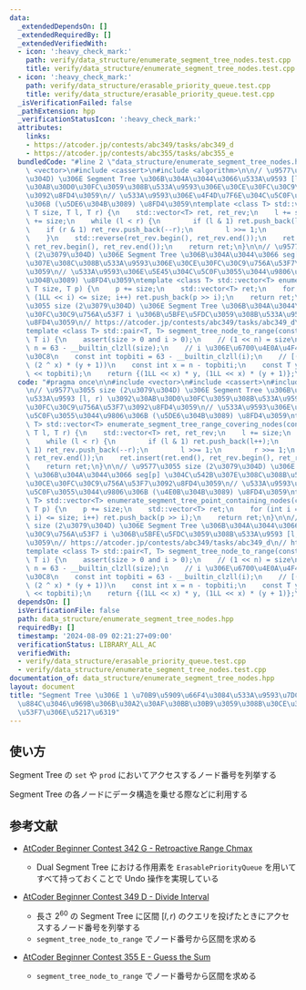 ```yaml
---
data:
  _extendedDependsOn: []
  _extendedRequiredBy: []
  _extendedVerifiedWith:
  - icon: ':heavy_check_mark:'
    path: verify/data_structure/enumerate_segment_tree_nodes.test.cpp
    title: verify/data_structure/enumerate_segment_tree_nodes.test.cpp
  - icon: ':heavy_check_mark:'
    path: verify/data_structure/erasable_priority_queue.test.cpp
    title: verify/data_structure/erasable_priority_queue.test.cpp
  _isVerificationFailed: false
  _pathExtension: hpp
  _verificationStatusIcon: ':heavy_check_mark:'
  attributes:
    links:
    - https://atcoder.jp/contests/abc349/tasks/abc349_d
    - https://atcoder.jp/contests/abc355/tasks/abc355_e
  bundledCode: "#line 2 \"data_structure/enumerate_segment_tree_nodes.hpp\"\n\n#include\
    \ <vector>\n#include <cassert>\n#include <algorithm>\n\n// \u9577\u3055 size (2\u3079\
    \u304D) \u306E Segment Tree \u306B\u304A\u3044\u3066\u533A\u9593 [l, r) \u3092\
    \u30AB\u30D0\u30FC\u3059\u308B\u533A\u9593\u306E\u30CE\u30FC\u30C9\u756A\u53F7\
    \u3092\u8FD4\u3059\n// \u533A\u9593\u306E\u4F4D\u7F6E\u304C\u5C0F\u3055\u3044\u9806\
    \u306B (\u5DE6\u304B\u3089) \u8FD4\u3059\ntemplate <class T> std::vector<T> enumerate_segment_tree_range_covering_nodes(const\
    \ T size, T l, T r) {\n    std::vector<T> ret, ret_rev;\n    l += size;\n    r\
    \ += size;\n    while (l < r) {\n        if (l & 1) ret.push_back(l++);\n    \
    \    if (r & 1) ret_rev.push_back(--r);\n        l >>= 1;\n        r >>= 1;\n\
    \    }\n    std::reverse(ret_rev.begin(), ret_rev.end());\n    ret.insert(ret.end(),\
    \ ret_rev.begin(), ret_rev.end());\n    return ret;\n}\n\n// \u9577\u3055 size\
    \ (2\u3079\u304D) \u306E Segment Tree \u306B\u304A\u3044\u3066 seg[p] \u304C\u542B\
    \u307E\u308C\u308B\u533A\u9593\u306E\u30CE\u30FC\u30C9\u756A\u53F7\u3092\u8FD4\
    \u3059\n// \u533A\u9593\u306E\u5E45\u304C\u5C0F\u3055\u3044\u9806\u306B (\u4E0B\
    \u304B\u3089) \u8FD4\u3059\ntemplate <class T> std::vector<T> enumerate_segment_tree_point_containing_nodes(const\
    \ T size, T p) {\n    p += size;\n    std::vector<T> ret;\n    for (int i = 0;\
    \ (1LL << i) <= size; i++) ret.push_back(p >> i);\n    return ret;\n}\n\n// \u9577\
    \u3055 size (2\u3079\u304D) \u306E Segment Tree \u306B\u304A\u3044\u3066\u30CE\
    \u30FC\u30C9\u756A\u53F7 i \u306B\u5BFE\u5FDC\u3059\u308B\u533A\u9593 [l, r) \u3092\
    \u8FD4\u3059\n// https://atcoder.jp/contests/abc349/tasks/abc349_d\n// https://atcoder.jp/contests/abc355/tasks/abc355_e\n\
    template <class T> std::pair<T, T> segment_tree_node_to_range(const T size, const\
    \ T i) {\n    assert(size > 0 and i > 0);\n    // (1 << n) = size\n    const int\
    \ n = 63 - __builtin_clzll(size);\n    // i \u306E\u6700\u4E0A\u4F4D\u30D3\u30C3\
    \u30C8\n    const int topbiti = 63 - __builtin_clzll(i);\n    // [(2 ^ x) * y,\
    \ (2 ^ x) * (y + 1))\n    const int x = n - topbiti;\n    const T y = i - (1LL\
    \ << topbiti);\n    return {(1LL << x) * y, (1LL << x) * (y + 1)};\n}\n"
  code: "#pragma once\n\n#include <vector>\n#include <cassert>\n#include <algorithm>\n\
    \n// \u9577\u3055 size (2\u3079\u304D) \u306E Segment Tree \u306B\u304A\u3044\u3066\
    \u533A\u9593 [l, r) \u3092\u30AB\u30D0\u30FC\u3059\u308B\u533A\u9593\u306E\u30CE\
    \u30FC\u30C9\u756A\u53F7\u3092\u8FD4\u3059\n// \u533A\u9593\u306E\u4F4D\u7F6E\u304C\
    \u5C0F\u3055\u3044\u9806\u306B (\u5DE6\u304B\u3089) \u8FD4\u3059\ntemplate <class\
    \ T> std::vector<T> enumerate_segment_tree_range_covering_nodes(const T size,\
    \ T l, T r) {\n    std::vector<T> ret, ret_rev;\n    l += size;\n    r += size;\n\
    \    while (l < r) {\n        if (l & 1) ret.push_back(l++);\n        if (r &\
    \ 1) ret_rev.push_back(--r);\n        l >>= 1;\n        r >>= 1;\n    }\n    std::reverse(ret_rev.begin(),\
    \ ret_rev.end());\n    ret.insert(ret.end(), ret_rev.begin(), ret_rev.end());\n\
    \    return ret;\n}\n\n// \u9577\u3055 size (2\u3079\u304D) \u306E Segment Tree\
    \ \u306B\u304A\u3044\u3066 seg[p] \u304C\u542B\u307E\u308C\u308B\u533A\u9593\u306E\
    \u30CE\u30FC\u30C9\u756A\u53F7\u3092\u8FD4\u3059\n// \u533A\u9593\u306E\u5E45\u304C\
    \u5C0F\u3055\u3044\u9806\u306B (\u4E0B\u304B\u3089) \u8FD4\u3059\ntemplate <class\
    \ T> std::vector<T> enumerate_segment_tree_point_containing_nodes(const T size,\
    \ T p) {\n    p += size;\n    std::vector<T> ret;\n    for (int i = 0; (1LL <<\
    \ i) <= size; i++) ret.push_back(p >> i);\n    return ret;\n}\n\n// \u9577\u3055\
    \ size (2\u3079\u304D) \u306E Segment Tree \u306B\u304A\u3044\u3066\u30CE\u30FC\
    \u30C9\u756A\u53F7 i \u306B\u5BFE\u5FDC\u3059\u308B\u533A\u9593 [l, r) \u3092\u8FD4\
    \u3059\n// https://atcoder.jp/contests/abc349/tasks/abc349_d\n// https://atcoder.jp/contests/abc355/tasks/abc355_e\n\
    template <class T> std::pair<T, T> segment_tree_node_to_range(const T size, const\
    \ T i) {\n    assert(size > 0 and i > 0);\n    // (1 << n) = size\n    const int\
    \ n = 63 - __builtin_clzll(size);\n    // i \u306E\u6700\u4E0A\u4F4D\u30D3\u30C3\
    \u30C8\n    const int topbiti = 63 - __builtin_clzll(i);\n    // [(2 ^ x) * y,\
    \ (2 ^ x) * (y + 1))\n    const int x = n - topbiti;\n    const T y = i - (1LL\
    \ << topbiti);\n    return {(1LL << x) * y, (1LL << x) * (y + 1)};\n}"
  dependsOn: []
  isVerificationFile: false
  path: data_structure/enumerate_segment_tree_nodes.hpp
  requiredBy: []
  timestamp: '2024-08-09 02:21:27+09:00'
  verificationStatus: LIBRARY_ALL_AC
  verifiedWith:
  - verify/data_structure/erasable_priority_queue.test.cpp
  - verify/data_structure/enumerate_segment_tree_nodes.test.cpp
documentation_of: data_structure/enumerate_segment_tree_nodes.hpp
layout: document
title: "Segment Tree \u306E 1 \u70B9\u5909\u66F4\u3084\u533A\u9593\u7DCF\u7A4D\u3092\
  \u884C\u3046\u969B\u306B\u30A2\u30AF\u30BB\u30B9\u3059\u308B\u30CE\u30FC\u30C9\u756A\
  \u53F7\u306E\u5217\u6319"
---
```


## 使い方

Segment Tree の `set` や `prod` においてアクセスするノード番号を列挙する

Segment Tree の各ノードにデータ構造を乗せる際などに利用する

## 参考文献

- [AtCoder Beginner Contest 342 G - Retroactive Range Chmax](https://atcoder.jp/contests/abc342/tasks/abc342_g)
    - Dual Segment Tree における作用素を `ErasablePriorityQueue` を用いてすべて持っておくことで Undo 操作を実現している

- [AtCoder Beginner Contest 349 D - Divide Interval](https://atcoder.jp/contests/abc349/tasks/abc349_d)
    - 長さ $2^{60}$ の Segment Tree に区間 $[l, r)$ のクエリを投げたときにアクセスするノード番号を列挙する
    - `segment_tree_node_to_range` でノード番号から区間を求める

- [AtCoder Beginner Contest 355 E - Guess the Sum](https://atcoder.jp/contests/abc355/tasks/abc355_e)
    - `segment_tree_node_to_range` でノード番号から区間を求める